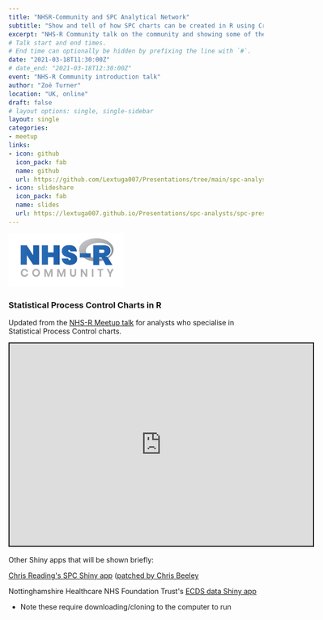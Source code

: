 ```yaml
---
title: "NHSR-Community and SPC Analytical Network"
subtitle: "Show and tell of how SPC charts can be created in R using Crimea war data"
excerpt: "NHS-R Community talk on the community and showing some of the capabilities of R in regard to Statistical Process Control charts"
# Talk start and end times.
# End time can optionally be hidden by prefixing the line with `#`.
date: "2021-03-18T11:30:00Z"
# date_end: "2021-03-18T12:30:00Z"
event: "NHS-R Community introduction talk"
author: "Zoë Turner"
location: "UK, online"
draft: false
# layout options: single, single-sidebar
layout: single
categories:
- meetup
links:
- icon: github
  icon_pack: fab
  name: github
  url: https://github.com/Lextuga007/Presentations/tree/main/spc-analysts
- icon: slideshare
  icon_pack: fab
  name: slides
  url: https://lextuga007.github.io/Presentations/spc-analysts/spc-presentation.html#1
---
```


![NHS-R Community](featured.png)

### Statistical Process Control Charts in R

Updated from the [NHS-R Meetup talk](https://philosopher-analyst.netlify.app/talk/nhsr-meetup/) for analysts who specialise in Statistical Process Control charts.


<iframe src="https://lextuga007.github.io/Presentations/spc-analysts/spc-presentation.html#1" width="600" height="400" style="border:2px solid currentColor;" loading="lazy" allowfullscreen></iframe> <script>fitvids('.shareagain', {players: 'iframe'});</script>


Other Shiny apps that will be shown briefly:

[Chris Reading's SPC Shiny app](https://github.com/chrisreading01/SPCwizard)  ([patched by Chris Beeley](https://github.com/ChrisBeeley/SPCwizard/tree/patch-1) 

Nottinghamshire Healthcare NHS Foundation Trust's [ECDS data Shiny app](https://github.com/CDU-data-science-team/healthcareSPC)

- Note these require downloading/cloning to the computer to run
